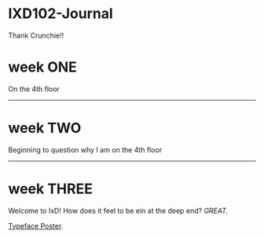 # IXD102-Journal
Thank Crunchie!!

# __week ONE__ 

On the 4th floor

***

# __week TWO__

Beginning to question why I am on the 4th floor

***

# __week THREE__

Welcome to IxD!  How does it feel to be ein at the deep end?  _GREAT._

[Typeface Poster](https://www.flickr.com/photos/barry-ixd/22461734546/in/dateposted-public/ "Typeface Poster").
